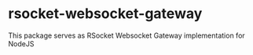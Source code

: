 
# rsocket-websocket-gateway

This package serves as RSocket Websocket Gateway implementation for NodeJS
